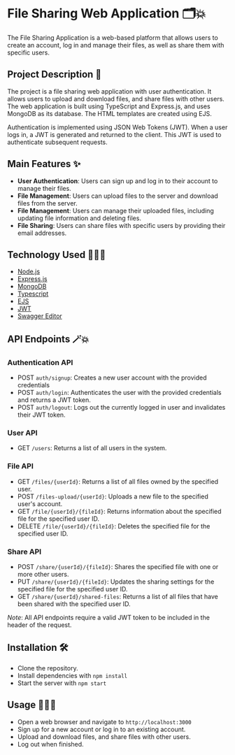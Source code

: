 # File Sharing Web Application 🗂💥

The File Sharing Application is a web-based platform that allows users to create an account, log in and manage their files, as well as share them with specific users.

## Project Description 📄

The project is a file sharing web application with user authentication. It allows users to upload and download files, and share files with other users. The web application is built using TypeScript and Express.js, and uses MongoDB as its database. The HTML templates are created using EJS.

Authentication is implemented using JSON Web Tokens (JWT). When a user logs in, a JWT is generated and returned to the client. This JWT is used to authenticate subsequent requests.

## Main Features ✨

- **User Authentication**: Users can sign up and log in to their account to manage their files.
- **File Management**: Users can upload files to the server and download files from the server.
- **File Management**: Users can manage their uploaded files, including updating file information and deleting files.
- **File Sharing**: Users can share files with specific users by providing their email addresses.

## Technology Used 👩🏼‍💻

- [Node.js](https://nodejs.org/en)
- [Express.js](https://expressjs.com/)
- [MongoDB](https://www.mongodb.com/)
- [Typescript](https://www.typescriptlang.org/)
- [EJS](https://ejs.co/)
- [JWT](https://jwt.io/)
- [Swagger Editor](https://editor.swagger.io/)

## API Endpoints 🪄💥

### Authentication API

- POST `auth/signup`: Creates a new user account with the provided credentials
- POST `auth/login`: Authenticates the user with the provided credentials and returns a JWT token.
- POST `auth/logout`: Logs out the currently logged in user and invalidates their JWT token.

### User API

- GET `/users`: Returns a list of all users in the system.

### File API

- GET `/files/{userId}`: Returns a list of all files owned by the specified user.
- POST `/files-upload/{userId}`: Uploads a new file to the specified user's account.
- GET `/file/{userId}/{fileId}`: Returns information about the specified file for the specified user ID.
- DELETE `/file/{userId}/{fileId}`: Deletes the specified file for the specified user ID.

### Share API

- POST `/share/{userId}/{fileId}`: Shares the specified file with one or more other users.
- PUT `/share/{userId}/{fileId}`: Updates the sharing settings for the specified file for the specified user ID.
- GET `/share/{userId}/shared-files`: Returns a list of all files that have been shared with the specified user ID.

_Note_: All API endpoints require a valid JWT token to be included in the header of the request.

## Installation 🛠

- Clone the repository.
- Install dependencies with
  `npm install`
- Start the server with
  `npm start`

## Usage 🏃🏻‍♀️

- Open a web browser and navigate to `http://localhost:3000`
- Sign up for a new account or log in to an existing account.
- Upload and download files, and share files with other users.
- Log out when finished.
